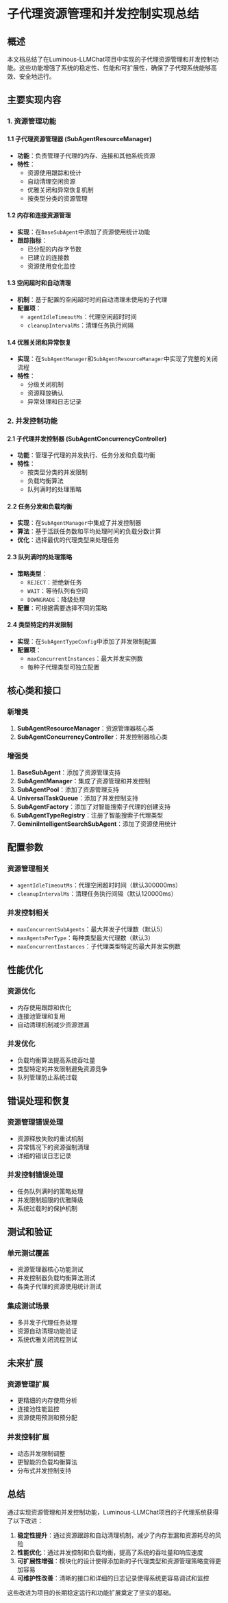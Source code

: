 # 子代理资源管理和并发控制实现总结

## 概述

本文档总结了在Luminous-LLMChat项目中实现的子代理资源管理和并发控制功能。这些功能增强了系统的稳定性、性能和可扩展性，确保了子代理系统能够高效、安全地运行。

## 主要实现内容

### 1. 资源管理功能

#### 1.1 子代理资源管理器 (SubAgentResourceManager)
- **功能**：负责管理子代理的内存、连接和其他系统资源
- **特性**：
  - 资源使用跟踪和统计
  - 自动清理空闲资源
  - 优雅关闭和异常恢复机制
  - 按类型分类的资源管理

#### 1.2 内存和连接资源管理
- **实现**：在`BaseSubAgent`中添加了资源使用统计功能
- **跟踪指标**：
  - 已分配的内存字节数
  - 已建立的连接数
  - 资源使用变化监控

#### 1.3 空闲超时和自动清理
- **机制**：基于配置的空闲超时时间自动清理未使用的子代理
- **配置项**：
  - `agentIdleTimeoutMs`：代理空闲超时时间
  - `cleanupIntervalMs`：清理任务执行间隔

#### 1.4 优雅关闭和异常恢复
- **实现**：在`SubAgentManager`和`SubAgentResourceManager`中实现了完整的关闭流程
- **特性**：
  - 分级关闭机制
  - 资源释放确认
  - 异常处理和日志记录

### 2. 并发控制功能

#### 2.1 子代理并发控制器 (SubAgentConcurrencyController)
- **功能**：管理子代理的并发执行、任务分发和负载均衡
- **特性**：
  - 按类型分类的并发限制
  - 负载均衡算法
  - 队列满时的处理策略

#### 2.2 任务分发和负载均衡
- **实现**：在`SubAgentManager`中集成了并发控制器
- **算法**：基于活跃任务数和平均处理时间的负载分数计算
- **优化**：选择最优的代理类型来处理任务

#### 2.3 队列满时的处理策略
- **策略类型**：
  - `REJECT`：拒绝新任务
  - `WAIT`：等待队列有空间
  - `DOWNGRADE`：降级处理
- **配置**：可根据需要选择不同的策略

#### 2.4 类型特定的并发限制
- **实现**：在`SubAgentTypeConfig`中添加了并发限制配置
- **配置项**：
  - `maxConcurrentInstances`：最大并发实例数
  - 每种子代理类型可独立配置

## 核心类和接口

### 新增类
1. **SubAgentResourceManager**：资源管理器核心类
2. **SubAgentConcurrencyController**：并发控制器核心类

### 增强类
1. **BaseSubAgent**：添加了资源管理支持
2. **SubAgentManager**：集成了资源管理和并发控制
3. **SubAgentPool**：添加了资源管理支持
4. **UniversalTaskQueue**：添加了并发控制支持
5. **SubAgentFactory**：添加了对智能搜索子代理的创建支持
6. **SubAgentTypeRegistry**：注册了智能搜索子代理类型
7. **GeminiIntelligentSearchSubAgent**：添加了资源使用统计

## 配置参数

### 资源管理相关
- `agentIdleTimeoutMs`：代理空闲超时时间（默认300000ms）
- `cleanupIntervalMs`：清理任务执行间隔（默认120000ms）

### 并发控制相关
- `maxConcurrentSubAgents`：最大并发子代理数（默认5）
- `maxAgentsPerType`：每种类型最大代理数（默认3）
- `maxConcurrentInstances`：子代理类型特定的最大并发实例数

## 性能优化

### 资源优化
- 内存使用跟踪和优化
- 连接池管理和复用
- 自动清理机制减少资源泄漏

### 并发优化
- 负载均衡算法提高系统吞吐量
- 类型特定的并发限制避免资源竞争
- 队列管理防止系统过载

## 错误处理和恢复

### 资源管理错误处理
- 资源释放失败的重试机制
- 异常情况下的资源强制清理
- 详细的错误日志记录

### 并发控制错误处理
- 任务队列满时的策略处理
- 并发限制超限的优雅降级
- 系统过载时的保护机制

## 测试和验证

### 单元测试覆盖
- 资源管理器核心功能测试
- 并发控制器负载均衡算法测试
- 各类子代理的资源使用统计测试

### 集成测试场景
- 多并发子代理任务处理
- 资源自动清理功能验证
- 系统优雅关闭流程测试

## 未来扩展

### 资源管理扩展
- 更精细的内存使用分析
- 连接池性能监控
- 资源使用预测和预分配

### 并发控制扩展
- 动态并发限制调整
- 更智能的负载均衡算法
- 分布式并发控制支持

## 总结

通过实现资源管理和并发控制功能，Luminous-LLMChat项目的子代理系统获得了以下改进：

1. **稳定性提升**：通过资源跟踪和自动清理机制，减少了内存泄漏和资源耗尽的风险
2. **性能优化**：通过并发控制和负载均衡，提高了系统的吞吐量和响应速度
3. **可扩展性增强**：模块化的设计使得添加新的子代理类型和资源管理策略变得更加容易
4. **可维护性改善**：清晰的接口和详细的日志记录使得系统更容易调试和监控

这些改进为项目的长期稳定运行和功能扩展奠定了坚实的基础。